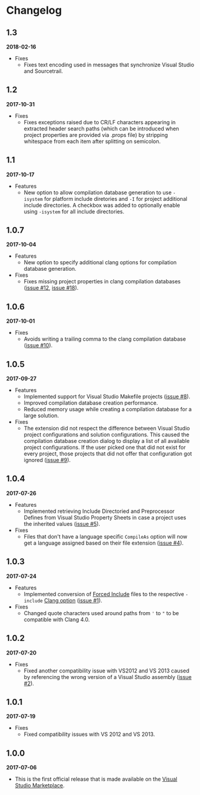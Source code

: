 # Changelog

## 1.3

**2018-02-16**

* Fixes
	* Fixes text encoding used in messages that synchronize Visual Studio and Sourcetrail.
	

## 1.2

**2017-10-31**

* Fixes
	* Fixes exceptions raised due to CR/LF characters appearing in extracted header search paths (which can be introduced when project properties are provided via .props file) by stripping whitespace from each item after splitting on semicolon.


## 1.1

**2017-10-17**

* Features
	* New option to allow compilation database generation to use `-isystem` for platform include diretories and `-I` for project additional include directories. A checkbox was added to optionally enable using `-isystem` for all include directories.


## 1.0.7

**2017-10-04**

* Features
	* New option to specify additional clang options for compilation database generation.
* Fixes
	* Fixes missing project properties in clang compilation databases ([issue #12](https://github.com/CoatiSoftware/vs-sourcetrail/issues/12), [issue #18](https://github.com/CoatiSoftware/vs-sourcetrail/issues/18)).


## 1.0.6

**2017-10-01**

* Fixes
	* Avoids writing a trailing comma to the clang compilation database ([issue #10](https://github.com/CoatiSoftware/vs-sourcetrail/issues/10)).


## 1.0.5

**2017-09-27**

* Features
	* Implemented support for Visual Studio Makefile projects ([issue #8](https://github.com/CoatiSoftware/vs-sourcetrail/issues/8)).
	* Improved compilation database creation performance.
	* Reduced memory usage while creating a compilation database for a large solution.
* Fixes
	* The extension did not respect the difference between Visual Studio project configurations and solution configurations. This caused the compilation database creation dialog to display a list of all available project configurations. If the user picked one that did not exist for every project, those projects that did not offer that configuration got ignored ([issue #9](https://github.com/CoatiSoftware/vs-sourcetrail/issues/4)).


## 1.0.4

**2017-07-26**

* Features
	* Implemented retrieving Include Directoried and Preprocessor Defines from Visual Studio Property Sheets in case a project uses the inherited values ([issue #5](https://github.com/CoatiSoftware/vs-sourcetrail/issues/5)).
* Fixes
	* Files that don't have a language specific `CompileAs` option will now get a language assigned based on their file extension ([issue #4](https://github.com/CoatiSoftware/vs-sourcetrail/issues/4)).


## 1.0.3

**2017-07-24**

* Features
	* Implemented conversion of [Forced Include](https://msdn.microsoft.com/en-us/library/8c5ztk84.aspx) files to the respective `-include` [Clang option](http://clang.llvm.org/docs/CommandGuide/clang.html#cmdoption-include) ([issue #1](https://github.com/CoatiSoftware/vs-sourcetrail/issues/1)).
* Fixes
	* Changed quote characters used around paths from `'` to `"` to be compatible with Clang 4.0.


## 1.0.2

**2017-07-20**

* Fixes
	* Fixed another compatibility issue with VS2012 and VS 2013 caused by referencing the wrong version of a Visual Studio assembly ([issue #2](https://github.com/CoatiSoftware/vs-sourcetrail/issues/2)).


## 1.0.1

**2017-07-19**

* Fixes
	* Fixed compatibility issues with VS 2012 and VS 2013.


## 1.0.0

**2017-07-06**

* This is the first official release that is made available on the [Visual Studio Marketplace](https://marketplace.visualstudio.com/items?itemName=vs-publisher-1208751.SourcetrailExtension).
